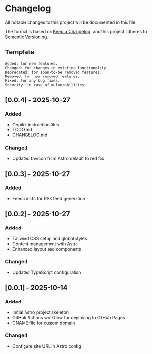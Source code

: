 # Changelog

All notable changes to this project will be documented in this file.

The format is based on [Keep a Changelog](https://keepachangelog.com/en/1.1.0/),
and this project adheres to [Semantic Versioning](https://semver.org/spec/v2.0.0.html).

## Template

```
Added: for new features.
Changed: for changes in existing functionality.
Deprecated: for soon-to-be removed features.
Removed: for now removed features.
Fixed: for any bug fixes.
Security: in case of vulnerabilities.
```


## [0.0.4] - 2025-10-27

### Added
- Copilot instruction files
- TODO.md
- CHANGELOG.md

### Changed
- Updated favicon from Astro default to red fox

## [0.0.3] - 2025-10-27

### Added
- Feed.xml.ts for RSS feed generation


## [0.0.2] - 2025-10-27

### Added
- Tailwind CSS setup and global styles
- Content management with Astro
- Enhanced layout and components

### Changed
- Updated TypeScript configuration


## [0.0.1] - 2025-10-14

### Added
- Initial Astro project skeleton
- GitHub Actions workflow for deploying to GitHub Pages
- CNAME file for custom domain

### Changed
- Configure site URL in Astro config
